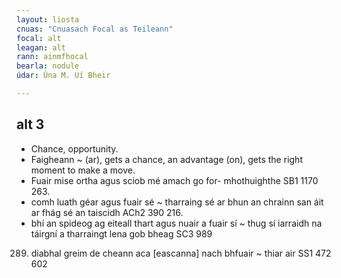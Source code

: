 ```yaml
---
layout: liosta
cnuas: "Cnuasach Focal as Teileann"
focal: alt
leagan: alt
rann: ainmfhocal
bearla: nodule
údar: Úna M. Uí Bheir

---
```


## alt 3
* Chance, opportunity.  
* Faigheann ~ (ar), gets a chance, an
advantage (on), gets the right moment to make a move. 
* Fuair mise ortha agus sciob mé amach go for- mhothuighthe SB1 1170 263. 
* comh luath géar agus fuair sé ~ tharraing sé ar bhun an
chrainn san áit ar fhág sé an taiscidh ACh2 390 216. 
* bhí an
spideog ag eiteall thart agus nuair a fuair sí ~ thug sí
iarraidh na táirgní a tharraingt lena gob bheag SC3 989
289. diabhal greim de cheann aca [eascanna] nach bhfuair ~
thiar air SS1 472 602


<!--stackedit_data:
eyJoaXN0b3J5IjpbMTk0Mzg0ODQxMl19
-->